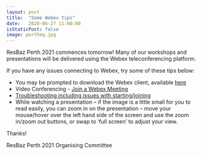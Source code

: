 ```yaml
---
layout: post
title:  "Some Webex tips"
date:   2020-06-27 11:00:00
isStaticPost: false
image: pertheq.jpg
---
```


ResBaz Perth 2021 commences tomorrow! Many of our workshops and presentations will be delivered using the Webex teleconferencing platform.

If you have any issues connecting to Webex, try some of these tips below:

* You may be prompted to download the Webex client, available [here](https://www.webex.com/downloads.html)
* Video Conferencing - [Join a Webex Meeting](https://help.webex.com/en-us/nrbgeodb/Join-a-Webex-Meeting)
* [Troubleshooting including issues with starting/joining](https://help.webex.com/en-us/WBX9000018881/Troubleshooting-Webex-Meetings)
* While watching a presentation – if the image is a little small for you to read easily, you can zoom in on the presentation – move your mouse/hover over the left hand side of the screen and use the zoom in/zoom out buttons, or swap to ‘full screen’ to adjust your view.


Thanks!

ResBaz Perth 2021 Organising Committee 